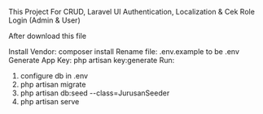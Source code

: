 This Project For CRUD, Laravel UI Authentication, Localization & Cek Role Login (Admin & User)

After download this file

Install Vendor: composer install
Rename file: .env.example to be .env
Generate App Key: php artisan key:generate
Run: 
1. configure db in .env
2. php artisan migrate
3. php artisan db:seed --class=JurusanSeeder
4. php artisan serve
